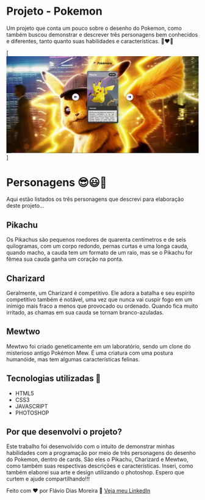 # Projeto - Pokemon
Um projeto que conta um pouco sobre o desenho do Pokemon, como também buscou demonstrar e descrever três personagens bem conhecidos e diferentes, tanto quanto suas habilidades e características. 🚀❤🙌

[<img src="./animacao-tela-pokemon.gif">]

# Personagens 😎😃🐲
Aqui estão listados os três personagens que descrevi para elaboração deste projeto...

## Pikachu
Os Pikachus são pequenos roedores de quarenta centímetros e de seis quilogramas, com um corpo redondo, pernas curtas e uma longa cauda, quando macho, a cauda tem um formato de um raio, mas se o Pikachu for fêmea sua cauda ganha um coração na ponta.

## Charizard
Geralmente, um Charizard é competitivo. Ele adora a batalha e seu espírito competitivo também é notável, uma vez que nunca vai cuspir fogo em um inimigo mais fraco a menos que provocado ou ordenado. Quando fica muito irritado, as chamas em sua cauda se tornam branco-azuladas.

## Mewtwo
Mewtwo foi criado geneticamente em um laboratório, sendo um clone do misterioso antigo Pokémon Mew. É uma criatura com uma postura humanóide, mas tem algumas características felinas.

## Tecnologias utilizadas 🚀
- HTML5
- CSS3
- JAVASCRIPT
- PHOTOSHOP

## Por que desenvolvi o projeto?
Este trabalho foi desenvolvido com o intuito de demonstrar minhas habilidades com a programação por meio de três personagens do desenho do Pokemon, dentro de cards. São eles o Pikachu, Charizard e Mewtwo, como também suas respectivas descrições e características. Inseri, como também elaborei sua arte e design utilizando o photoshop. Espero que curtem e ajude compartilhando!!!


Feito com ❤ por Flávio Dias Moreira 👏 [Veja meu LinkedIn](https://www.linkedin.com/in/fl%C3%A1vio-dias-moreira-89102a218/)